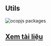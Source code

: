 ## Utils

![ocopjs packages](https://docs.ocopee.com/img/ocopjs-diagram.svg)

## [Xem tài liệu](https://docs.ocopee.com/docs/ocopjs/references/utils)
